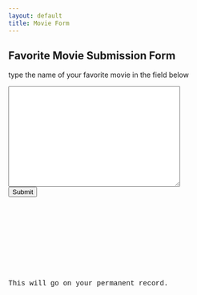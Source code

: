 ```yaml
---
layout: default
title: Movie Form
---
```


<!-- @format -->

<form id="FavoriteMovieSubmissionForm">

<h2 id="Title" onclick="resetForm()">Favorite Movie Submission Form</h2>
<p id="Subtitle">type the name of your favorite movie in the field below</p>

<div>
  <textarea placeholder="Type here..." id="FavoriteMovieInput" rows="13" cols="40" tabindex="4"> </textarea>
</div>

<div>
  <input id="SaveForm" name="saveForm" type="submit" value="Submit">
</div>

</form>

<br><br><br><br><br><br><br><br>

<p id="ResponseText" style="min-height:20px;font-family: Courier">This will go on your permanent record.</p>

<!-- <p>VHS Corner is not affiliated with the Department of Permanent Records.</p> -->

<br><br><br><br><br><br><br><br> <br><br><br><br><br><br><br><br>

<script src="/assets/js/movie-form.js"></script>
